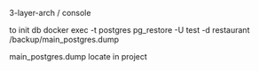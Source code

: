 3-layer-arch / console

to init db
docker exec -t postgres pg_restore -U test -d restaurant /backup/main_postgres.dump

main_postgres.dump locate in project
